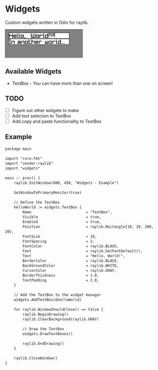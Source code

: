 # Widgets

Custom widgets written in Odin for raylib.

![Widgets Screenshot](images/widgets.png)

## Available Widgets

* TextBox - You can have more than one on screen!

## TODO

* [ ] Figure out other widgets to make
* [ ] Add text selection to TextBox
* [ ] Add copy and paste functionality to TextBox

## Example

```odin
package main

import "core:fmt"
import "vendor:raylib"
import "widgets"

main :: proc() {
    raylib.InitWindow(800, 450, "Widgets - Example")

    SetWindowToPrimaryMonitor(true)

    // Define the TextBox
    helloWorld := widgets.TextBox {
        Name                         = "TextBox",
        Visible                      = true,
        Enabled                      = true,
        Position                     = raylib.Rectangle{10, 10, 200, 20},
        FontSize                     = 18,
        FontSpacing                  = 2,
        FontColor                    = raylib.BLACK,
        Font                         = raylib.GetFontDefault(),
        Text                         = "Hello, World!",
        BorderColor                  = raylib.BLACK,
        BackGroundColor              = raylib.WHITE,
        CursorColor                  = raylib.GRAY,
        BorderThickness              = 1.0,
        TextPadding                  = 2.0,
    }

    // Add the TextBox to the widget manager
    widgets.AddTextBox(&helloWorld)

    for raylib.WindowShouldClose() == false {
        raylib.BeginDrawing()
        raylib.ClearBackground(raylib.GRAY)

        // Draw the TextBox
        widgets.DrawTextBoxes()

        raylib.EndDrawing()
    }

    raylib.CloseWindow()
}
```
